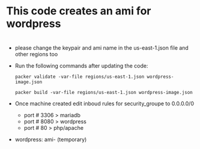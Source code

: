 # This code creates an ami for wordpress
#
* please change the keypair and ami name in the us-east-1.json file and other regions too 
 

* Run the following commands after updating the code:
    ```
    packer validate -var-file regions/us-east-1.json wordpress-image.json

    packer build -var-file regions/us-east-1.json wordpress-image.json
    ```

* Once machine created edit inboud rules for security_groupe to 0.0.0.0/0

  * port #  3306  >  mariadb 
  * port #  8080  >  wordpress 
  * port #  80    >  php/apache

* wordpress:  ami-  (temporary) 



